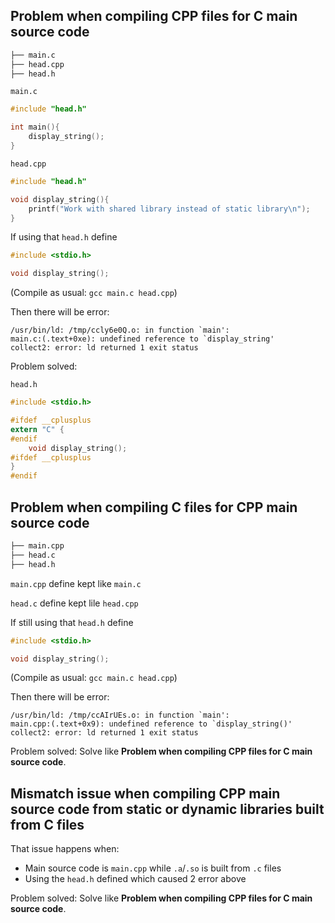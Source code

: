 ## Problem when compiling CPP files for C main source code

```sh
├── main.c
├── head.cpp
├── head.h
```

``main.c``

```c
#include "head.h"

int main(){
	display_string();
}
```

``head.cpp``

```c
#include "head.h"

void display_string(){
    printf("Work with shared library instead of static library\n");
}
```

If using that ``head.h`` define

```c
#include <stdio.h>

void display_string();
```

(Compile as usual: ``gcc main.c head.cpp``)

Then there will be error:

```
/usr/bin/ld: /tmp/ccly6e0Q.o: in function `main':
main.c:(.text+0xe): undefined reference to `display_string'
collect2: error: ld returned 1 exit status
```

Problem solved:

``head.h``

```c
#include <stdio.h>

#ifdef __cplusplus
extern "C" {
#endif
    void display_string();
#ifdef __cplusplus
}
#endif  
```

## Problem when compiling C files for CPP main source code

```sh
├── main.cpp
├── head.c
├── head.h
```

``main.cpp`` define kept like ``main.c``

``head.c`` define kept lile ``head.cpp``

If still using that ``head.h`` define

```c
#include <stdio.h>

void display_string();
```

(Compile as usual: ``gcc main.c head.cpp``)

Then there will be error:

```
/usr/bin/ld: /tmp/ccAIrUEs.o: in function `main':
main.cpp:(.text+0x9): undefined reference to `display_string()'
collect2: error: ld returned 1 exit status
```

Problem solved: Solve like **Problem when compiling CPP files for C main source code**.

## Mismatch issue when compiling CPP main source code from static or dynamic libraries built from C files

That issue happens when:

* Main source code is ``main.cpp`` while ``.a``/``.so`` is built from ``.c`` files
* Using the ``head.h`` defined which caused 2 error above

Problem solved: Solve like **Problem when compiling CPP files for C main source code**.
